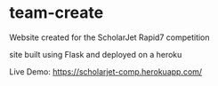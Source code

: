 # team-create
Website created for the ScholarJet Rapid7 competition

site built using Flask and deployed on a heroku

Live Demo:
https://scholarjet-comp.herokuapp.com/

